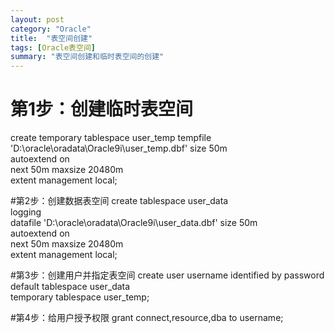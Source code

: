 ```yaml
---
layout: post
category: "Oracle"
title:  "表空间创建"
tags: [Oracle表空间]
summary: "表空间创建和临时表空间的创建"
---
```

# 第1步：创建临时表空间
create temporary tablespace user_temp
tempfile 'D:\oracle\oradata\Oracle9i\user_temp.dbf' 
size 50m  
autoextend on  
next 50m maxsize 20480m  
extent management local;  
 
#第2步：创建数据表空间 
create tablespace user_data  
logging  
datafile 'D:\oracle\oradata\Oracle9i\user_data.dbf' 
size 50m  
autoextend on  
next 50m maxsize 20480m  
extent management local;  
 
#第3步：创建用户并指定表空间
create user username identified by password  
default tablespace user_data  
temporary tablespace user_temp;  
 
#第4步：给用户授予权限 
grant connect,resource,dba to username;

